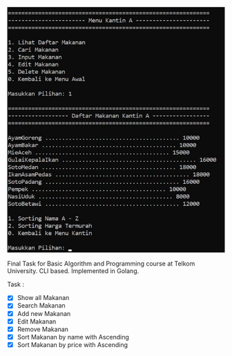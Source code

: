 <img src="banner.PNG" alt="Menu Awal Aplikasi Kantin">

Final Task for Basic Algorithm and Programming course at Telkom University.
CLI based.
Implemented in Golang.

Task :

* [x] Show all Makanan
* [x] Search Makanan
* [x] Add new Makanan
* [x] Edit Makanan
* [x] Remove Makanan
* [x] Sort Makanan by name with Ascending
* [x] Sort Makanan by price with Ascending
